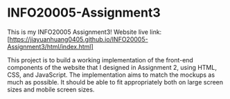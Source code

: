 # INFO20005-Assignment3
This is my INFO20005 Assignment3!
Website live link: [https://jiayuanhuang0405.github.io/INFO20005-Assignment3/html/index.html]

[https://jiayuanhuang0405.github.io/INFO20005-Assignment3/html/index.html]: https://jiayuanhuang0405.github.io/INFO20005-Assignment3/html/index.html

This project is to build a working implementation of the front-end components of the website that I designed in Assignment 2, using HTML, CSS, and JavaScript. The implementation aims to match the mockups as much as possible. It should be able to fit appropriately both on large screen sizes and mobile screen sizes.
